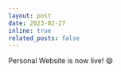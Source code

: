 ```yaml
---
layout: post
date: 2023-02-27 
inline: true
related_posts: false
---
```


Personal Website is now live! :smile:
